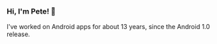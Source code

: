 ### Hi, I'm Pete! 👋

I've worked on Android apps for about 13 years, since the Android 1.0 release. 
